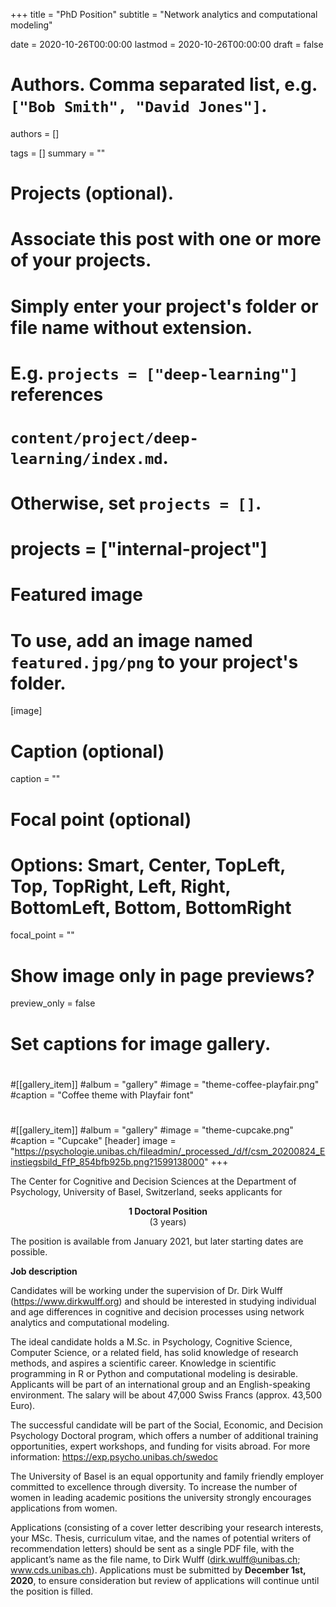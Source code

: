 +++
title = "PhD Position"
subtitle = "Network analytics and computational modeling"

date = 2020-10-26T00:00:00
lastmod = 2020-10-26T00:00:00
draft = false

# Authors. Comma separated list, e.g. `["Bob Smith", "David Jones"]`.
authors = []

tags = []
summary = ""

# Projects (optional).
#   Associate this post with one or more of your projects.
#   Simply enter your project's folder or file name without extension.
#   E.g. `projects = ["deep-learning"]` references
#   `content/project/deep-learning/index.md`.
#   Otherwise, set `projects = []`.
# projects = ["internal-project"]

# Featured image
# To use, add an image named `featured.jpg/png` to your project's folder.
[image]
  # Caption (optional)
  caption = ""

  # Focal point (optional)
  # Options: Smart, Center, TopLeft, Top, TopRight, Left, Right, BottomLeft, Bottom, BottomRight
  focal_point = ""

  # Show image only in page previews?
  preview_only = false

# Set captions for image gallery.
#
#[[gallery_item]]
#album = "gallery"
#image = "theme-coffee-playfair.png"
#caption = "Coffee theme with Playfair font"
#
#[[gallery_item]]
#album = "gallery"
#image = "theme-cupcake.png"
#caption = "Cupcake"
[header]
  image = "https://psychologie.unibas.ch/fileadmin/_processed_/d/f/csm_20200824_Einstiegsbild_FfP_854bfb925b.png?1599138000"
+++

The Center for Cognitive and Decision Sciences at the Department of Psychology, University of Basel, Switzerland, seeks applicants for

<center><b>1 Doctoral Position</b><br>(3 years)</center>

The position is available from January 2021, but later starting dates are possible.

<b>Job description</b>

Candidates will be working under the supervision of Dr. Dirk Wulff (https://www.dirkwulff.org) and should be interested in studying individual and age differences in cognitive and decision processes using network analytics and computational modeling.

The ideal candidate holds a M.Sc. in Psychology, Cognitive Science, Computer Science, or a related field, has solid knowledge of research methods, and aspires a scientific career. Knowledge in scientific programming in R or Python and computational modeling is desirable. Applicants will be part of an international group and an English-speaking environment. The salary will be about 47,000 Swiss Francs (approx. 43,500 Euro).

The successful candidate will be part of the Social, Economic, and Decision Psychology Doctoral program, which offers a number of additional training opportunities, expert workshops, and funding for visits abroad. For more information: https://exp.psycho.unibas.ch/swedoc

The University of Basel is an equal opportunity and family friendly employer committed to excellence through diversity. To increase the number of women in leading academic positions the university strongly encourages applications from women.

Applications (consisting of a cover letter describing your research interests, your MSc. Thesis, curriculum vitae, and the names of potential writers of recommendation letters) should be sent as a single PDF file, with the applicant’s name as the file name, to Dirk Wulff (dirk.wulff@unibas.ch; www.cds.unibas.ch). Applications must be submitted by <b>December 1st, 2020</b>, to ensure consideration but review of applications will continue until the position is filled.
